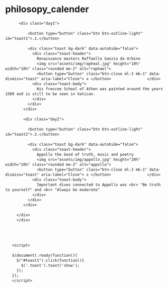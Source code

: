 # philosopy_calender

  
          <div class="day1">
              
              <button type="button" class="btn btn-outline-light" id="toast1">.1.</button>

              <div class="toast bg-dark" data-autohide="false">
                <div class="toast-header">
                  Renaissance masters Raffaello Sanzio da Urbino 
                  <img src="assets/img/rapheal.jpg" height="10%" width="10%" class="rounded me-2" alt="raphael">
                  <button type="button" class="btn-close ml-2 mb-1" data-dismiss="toast" aria-label="Close"> x </button>                </div>
                <div class="toast-body">
                  His frescoe School of Athen was painted around the years 1509 and is still to be seen in Vatican.
                </div>
              </div>
            </div>

            <div class="day2">
              
              <button type="button" class="btn btn-outline-light" id="toast2">.2.</button>

              <div class="toast bg-dark" data-autohide="false">
                <div class="toast-header">
                  Appollo the Good of truth, music and poetry 
                  <img src="assets/img/appollo.jpg" height="20%" width="20%" class="rounded me-2" alt="appollo">
                  <button type="button" class="btn-close ml-2 mb-1" data-dismiss="toast" aria-label="Close"> x </button>                </div>
                <div class="toast-body">
                  Important dives connected to Appollo was <br> "Be truth to yourself" and <br> "Always be moderate"
                </div>
              </div>
            </div>

         </div>
         </div>

         

       
       <script>
 
       $(document).ready(function(){
         $("#toast1").click(function(){
           $('.toast').toast('show');
         });
       });
       </script>